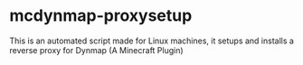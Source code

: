 # mcdynmap-proxysetup
This is an automated script made for Linux machines, it setups and installs a reverse proxy for Dynmap (A Minecraft Plugin)
